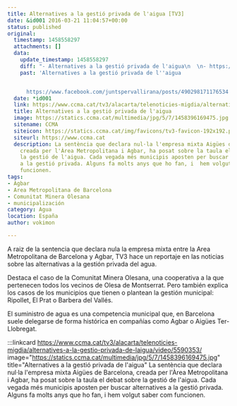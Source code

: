 ```yaml
---
title: Alternatives a la gestió privada de l'aigua [TV3]
date: &id001 2016-03-21 11:04:57+00:00
status: published
original:
  timestamp: 1458558297
  attachments: []
  data:
    update_timestamp: 1458558297
    diff: "- Alternatives a la gestió privada de l'aigua\n  \n- https://www.facebook.com/juntspervallirana/posts/490298171176534"
    past: 'Alternatives a la gestió privada de l''aigua


      https://www.facebook.com/juntspervallirana/posts/490298171176534'
  date: *id001
  link: https://www.ccma.cat/tv3/alacarta/telenoticies-migdia/alternatives-a-la-gestio-privada-de-laigua/video/5590353/
  title: Alternatives a la gestió privada de l'aigua
  image: https://statics.ccma.cat/multimedia/jpg/5/7/1458396169475.jpg
  sitename: CCMA
  siteicon: https://statics.ccma.cat/img/favicons/tv3-favicon-192x192.png
  siteurl: https://www.ccma.cat
  description: La sentència que declara nul·la l'empresa mixta Aigües de Barcelona,
    creada per l'Àrea Metropolitana i Agbar, ha posat sobre la taula el debat sobre
    la gestió de l'aigua. Cada vegada més municipis aposten per buscar alternatives
    a la gestió privada. Alguns fa molts anys que ho fan, i  hem volgut saber com
    funcionen.
tags:
- Agbar
- Area Metropolitana de Barcelona
- Comunitat Minera Olesana
- municipalización
category: Agua
location: España
author: vokimon

---
```


A raiz de la sentencia que declara nula
la empresa mixta entre la Area Metropolitana de Barcelona y Agbar,
TV3 hace un reportaje en las noticias sobre las alternativas
a la gestión privada del agua.

Destaca el caso de la Comunitat Minera Olesana,
una cooperativa a la que pertenecen todos los vecinos de Olesa de Montserrat.
Pero también explica los casos de los municipios que
tienen o plantean la gestión municipal:
Ripollet, El Prat o Barbera del Vallés.

El suministro de agua es una competencia municipal
que, en Barcelona suele delegarse de forma histórica en compañías
como Agbar o Aigües Ter-Llobregat.

:::linkcard https://www.ccma.cat/tv3/alacarta/telenoticies-migdia/alternatives-a-la-gestio-privada-de-laigua/video/5590353/ image="https://statics.ccma.cat/multimedia/jpg/5/7/1458396169475.jpg" title="Alternatives a la gestió privada de l'aigua"
    La sentència que declara nul·la l'empresa mixta Aigües de Barcelona, creada per l'Àrea Metropolitana i Agbar, ha posat sobre la taula el debat sobre la gestió de l'aigua. Cada vegada més municipis aposten per buscar alternatives a la gestió privada. Alguns fa molts anys que ho fan, i  hem volgut saber com funcionen.

